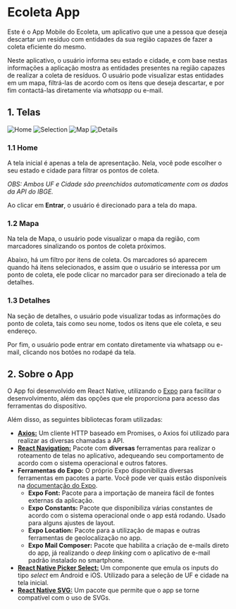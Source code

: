 # Ecoleta App

Este é o App Mobile do Ecoleta, um aplicativo que une a pessoa que deseja descartar um resíduo com entidades da sua região capazes de fazer a coleta eficiente do mesmo.

Neste aplicativo, o usuário informa seu estado e cidade, e com base nestas informações a aplicação mostra as entidades presentes na região capazes de realizar a coleta de resíduos. O usuário pode visualizar estas entidades em um mapa, filtrá-las de acordo com os itens que deseja descartar, e por fim contactá-las diretamente via *whatsapp* ou e-mail.

## 1. Telas

![Home](../assets/app-home.jpeg) ![Selection](../assets/app-select.jpeg) ![Map](../assets/app-map.jpeg) ![Details](../assets/app-details.jpeg)

### 1.1 Home

A tela inicial é apenas a tela de apresentação. Nela, você pode escolher o seu estado e cidade para filtrar os pontos de coleta.

*OBS: Ambos UF e Cidade são preenchidos automaticamente com os dados da API do IBGE.*

Ao clicar em **Entrar**, o usuário é direcionado para a tela do mapa.

### 1.2 Mapa

Na tela de Mapa, o usuário pode visualizar o mapa da região, com marcadores sinalizando os pontos de coleta próximos.

Abaixo, há um filtro por itens de coleta. Os marcadores só aparecem quando há itens selecionados, e assim que o usuário se interessa por um ponto de coleta, ele pode clicar no marcador para ser direcionado a tela de detalhes.

### 1.3 Detalhes

Na seção de detalhes, o usuário pode visualizar todas as informações do ponto de coleta, tais como seu nome, todos os itens que ele coleta, e seu endereço.

Por fim, o usuário pode entrar em contato diretamente via whatsapp ou e-mail, clicando nos botões no rodapé da tela.

## 2. Sobre o App

O App foi desenvolvido em React Native, utilizando o [Expo](https://expo.io/) para facilitar o desenvolvimento, além das opções que ele proporciona para acesso das ferramentas do dispositivo.

Além disso, as seguintes bibliotecas foram utilizadas:

- **[Axios:](https://www.npmjs.com/package/axios)** Um cliente HTTP baseado em Promises, o Axios foi utilizado para realizar as diversas chamadas a API.
- **[React Navigation:](https://reactnavigation.org/)** Pacote com **diversas** ferramentas para realizar o roteamento de telas no aplicativo, adequeando seu comportamento de acordo com o sistema operacional e outros fatores.
- **Ferramentas do Expo:** O próprio Expo disponibiliza diversas ferramentas em pacotes a parte. Você pode ver quais estão disponíveis na [documentação do Expo](https://docs.expo.io/).
  - **Expo Font:** Pacote para a importação de maneira fácil de fontes externas da aplicação.
  - **Expo Constants:** Pacote que disponibiliza várias constantes de acordo com o sistema operacional onde o app está rodando. Usado para alguns ajustes de layout.
  - **Expo Location:** Pacote para a utilização de mapas e outras ferramentas de geolocalização no app.
  - **Expo Mail Composer:** Pacote que habilita a criação de e-mails direto do app, já realizando o *deep linking* com o aplicativo de e-mail padrão instalado no smartphone.
- **[React Native Picker Select:](https://www.npmjs.com/package/react-native-picker-select)** Um componente que emula os inputs do tipo *select* em Android e iOS. Utilizado para a seleção de UF e cidade na tela inicial.
- **[React Native SVG:](https://www.npmjs.com/package/react-native-svg)** Um pacote que permite que o app se torne compatível com o uso de SVGs.
